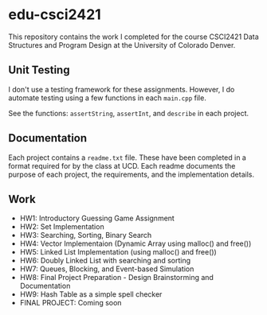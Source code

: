 # edu-csci2421
This repository contains the work I completed for the course CSCI2421 Data Structures and Program Design at the University of Colorado Denver.

## Unit Testing
I don't use a testing framework for these assignments. However, I do automate testing using a few functions in each `main.cpp` file.

See the functions: `assertString`, `assertInt`, and `describe` in each project.

## Documentation
Each project contains a `readme.txt` file. These have been completed in a format required for by the class at UCD. Each readme documents the purpose of each project, the requirements, and the implementation details.

## Work
- HW1: Introductory Guessing Game Assignment
- HW2: Set Implementation
- HW3: Searching, Sorting, Binary Search
- HW4: Vector Implementaion (Dynamic Array using malloc() and free())
- HW5: Linked List Implementation (using malloc() and free())
- HW6: Doubly Linked List with searching and sorting
- HW7: Queues, Blocking, and Event-based Simulation
- HW8: Final Project Preparation - Design Brainstorming and Documentation
- HW9: Hash Table as a simple spell checker
- FINAL PROJECT: Coming soon
